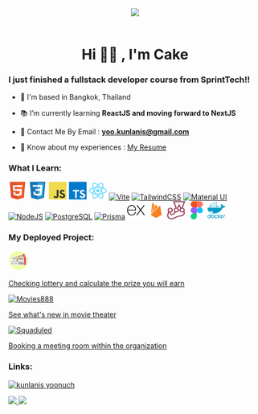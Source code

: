 <div id="header" align="center">
 
  <img src="https://media.tenor.com/-Fbyl7vqHiYAAAAj/goma-cat.gif" width="200"/>
</div>
<div align="center">
  <img src="https://komarev.com/ghpvc/?username=cerkcake&style=flat-square&color=blue" alt=""/>
</div>
<h1  align="center" >Hi 🖐🏽 , I'm Cake</h1>
<h3>I just finished a fullstack developer course from SprintTech!!</h3>

- 📍 I'm based in Bangkok, Thailand

- 📚 I’m currently learning **ReactJS and moving forward to NextJS**

- 📧 Contact Me By Email : **yoo.kunlanis@gmail.com**

- 📜 Know about my experiences : <a href="https://sprinttech-cake-resume.web.app/" target="_blank">My Resume</a>

<h3 align="left">What I Learn:</h3>
<p align="left">
  <a href="https://developer.mozilla.org/en-US/docs/Glossary/HTML5" target="_blank" rel="noreferrer">
  <img src="https://github.com/devicons/devicon/blob/master/icons/html5/html5-original.svg" height="36" alt="HTML5" /></a>
<a href="https://www.w3.org/TR/CSS/#css" target="_blank" rel="noreferrer">
  <img src="https://github.com/devicons/devicon/blob/master/icons/css3/css3-original.svg" height="36" alt="CSS3" /></a>
<a href="https://developer.mozilla.org/en-US/docs/Web/JavaScript" target="_blank" rel="noreferrer">
  <img src="https://github.com/devicons/devicon/blob/master/icons/javascript/javascript-original.svg" height="36" alt="JavaScript" /></a>
<a href="https://www.typescriptlang.org/" target="_blank" rel="noreferrer">
  <img src="https://github.com/devicons/devicon/blob/master/icons/typescript/typescript-original.svg" height="36" alt="TypeScript" /></a>
<a href="https://reactjs.org/" target="_blank" rel="noreferrer">
  <img src="https://github.com/devicons/devicon/blob/master/icons/react/react-original.svg" width="36" height="36" alt="React" /></a>
<a href="https://vitejs.dev/" target="_blank" rel="noreferrer">
  <img src="https://raw.githubusercontent.com/danielcranney/readme-generator/main/public/icons/skills/vite-colored.svg" width="36" height="36" alt="Vite" /></a>
<a href="https://tailwindcss.com/" target="_blank" rel="noreferrer">
  <img src="https://raw.githubusercontent.com/danielcranney/readme-generator/main/public/icons/skills/tailwindcss-colored.svg" width="36" height="36" alt="TailwindCSS" /></a>
<a href="https://mui.com/" target="_blank" rel="noreferrer">
  <img src="https://raw.githubusercontent.com/danielcranney/readme-generator/main/public/icons/skills/materialui-colored.svg" width="36" height="36" alt="Material UI" /></a>
<a href="https://nodejs.org/en/" target="_blank" rel="noreferrer">
  <img src="https://raw.githubusercontent.com/danielcranney/readme-generator/main/public/icons/skills/nodejs-colored.svg" width="36" height="36" alt="NodeJS" /></a>
<a href="https://www.postgresql.org/" target="_blank" rel="noreferrer">
  <img src="https://raw.githubusercontent.com/danielcranney/readme-generator/main/public/icons/skills/postgresql-colored.svg" width="36" height="36" alt="PostgreSQL" /></a>
<a href="https://www.prisma.io/" target="_blank" rel="noreferrer">
    <img src="https://i.pinimg.com/originals/39/b2/e4/39b2e4ad77c23a2c11e5950a7dfa2aec.png" height="36" alt="Prisma" /></a>
<a href="https://expressjs.com/" target="_blank" rel="noreferrer">
  <img src="https://github.com/devicons/devicon/blob/master/icons/express/express-original.svg" height="36" alt="Express" /></a>
<a href="https://firebase.google.com/" target="_blank" rel="noreferrer">
  <img src="https://github.com/devicons/devicon/blob/master/icons/firebase/firebase-plain.svg" height="36" alt="Firebase" /></a>
<a href="https://jestjs.io/" target="_blank" rel="noreferrer">
  <img src="https://github.com/devicons/devicon/blob/master/icons/jest/jest-plain.svg" height="36" alt="Jest" /></a>
<a href="https://www.figma.com/" target="_blank" rel="noreferrer">
  <img src="https://github.com/devicons/devicon/blob/master/icons/figma/figma-original.svg" height="36" alt="Figma" /></a>
<a href="#" target="_blank" rel="noreferrer">
  <img src="https://github.com/devicons/devicon/blob/master/icons/docker/docker-plain-wordmark.svg" height="36" alt="Docker" /></a>

<h3 align="left">My Deployed Project:</h3>
<p></p>
<a href="https://cake-lotto.web.app/" target="_blank" rel="noreferrer"><img src="./lotto.PNG" height="40" alt="Cake-Lotto" /><p>Checking lottery and calculate the prize you will earn</p></a>
<a href="https://movies888.web.app/" target="_blank" rel="noreferrer"><img src="https://icon-library.com/images/movie-icon-png/movie-icon-png-2.jpg" height="40" alt="Movies888" /><p>See what's new in movie theater</p></a>
<a href="https://squaduled.web.app/" target="_blank" rel="noreferrer"><img src="https://cdn-icons-png.flaticon.com/512/4206/4206324.png" height="40" alt="Squaduled" /><p>Booking a meeting room within the organization</p></a>

<h3 align="left">Links:</h3>
<p align="left">
<a href="https://www.linkedin.com/in/kunlanis-yoonuch/" target="blank"><img align="center" src="https://raw.githubusercontent.com/rahuldkjain/github-profile-readme-generator/master/src/images/icons/Social/linked-in-alt.svg" alt="kunlanis yoonuch" height="30" width="40" /></a>
</p>

<a href="https://github.com/cerkcake">
<img height="137px" src="https://github-readme-stats.vercel.app/api?username=cerkcake&hide_border=true&show_icons=true&include_all_commits=true&count_private=true&line_height=21&text_color=000&icon_color=000&bg_color=0,ea6161,ffc64d,fffc4d,52fa5a&theme=graywhite" />
<!-- wi*quL3fcV -->
<img height="137px" src="https://github-readme-stats.vercel.app/api/top-langs/?username=cerkcake&hide=html&hide_border=true&layout=compact&langs_count=6&exclude_repo=comp426,Redventures-Movie-Quotes&text_color=000&icon_color=fff&bg_color=0,52fa5a,4dfcff,c64dff&theme=graywhite" /></a>
